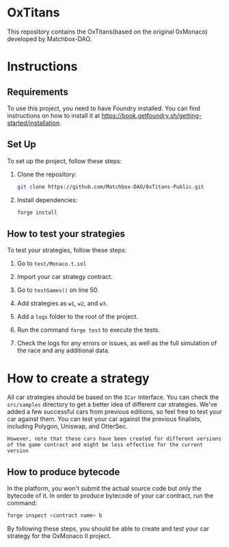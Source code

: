 # OxTitans

This repository contains the OxTitans(based on the original 0xMonaco) developed by Matchbox-DAO.

# Instructions

## Requirements
To use this project, you need to have Foundry installed. You can find instructions on how to install it at https://book.getfoundry.sh/getting-started/installation.

## Set Up 
To set up the project, follow these steps:

1. Clone the repository:
   ```bash
   git clone https://github.com/Matchbox-DAO/0xTitans-Public.git 
   ```

2. Install dependencies:
   ```bash
   forge install  
   ```

## How to test your strategies
To test your strategies, follow these steps:

1. Go to `test/Monaco.t.sol`

2. Import your car strategy contract.

3. Go to `testGames()` on line 50.

4. Add strategies as `w1`, `w2`, and `w3`.

5. Add a `logs` folder to the root of the project.

6. Run the command `forge test` to execute the tests.

7. Check the logs for any errors or issues, as well as the full simulation of the race and any additional data.


# How to create a strategy
All car strategies should be based on the `ICar` interface. You can check the `src/samples` directory to get a better idea of different car strategies. We've added a few successful cars from previous editions, so feel free to test your car against them. You can test your car against the previous finalists, including Polygon, Uniswap, and OtterSec.

 `However, note that these cars have been created for different versions of the game contract and might be less effective for the current version`

## How to produce bytecode
In the platform, you won't submit the actual source code but only the bytecode of it. In order to produce bytecode of your car contract, run the command:

```bash
forge inspect <contract name> b
```

By following these steps, you should be able to create and test your car strategy for the OxMonaco II project.
